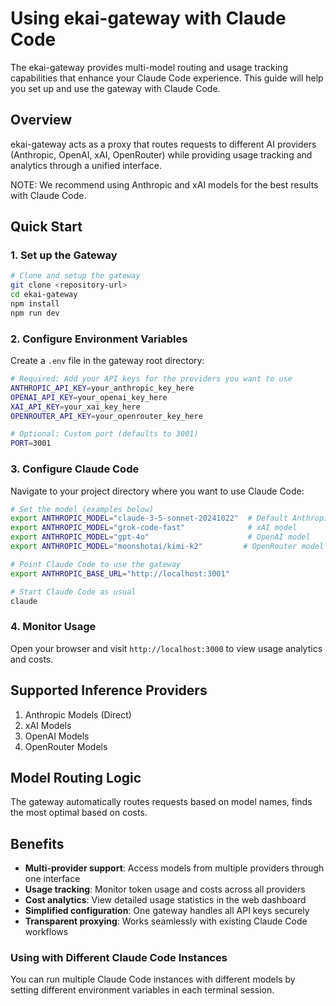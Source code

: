 # Using ekai-gateway with Claude Code

The ekai-gateway provides multi-model routing and usage tracking capabilities that enhance your Claude Code experience. This guide will help you set up and use the gateway with Claude Code.

## Overview

ekai-gateway acts as a proxy that routes requests to different AI providers (Anthropic, OpenAI, xAI, OpenRouter) while providing usage tracking and analytics through a unified interface.

NOTE: We recommend using Anthropic and xAI models for the best results with Claude Code.

## Quick Start

### 1. Set up the Gateway

```bash
# Clone and setup the gateway
git clone <repository-url>
cd ekai-gateway
npm install
npm run dev
```

### 2. Configure Environment Variables

Create a `.env` file in the gateway root directory:

```bash
# Required: Add your API keys for the providers you want to use
ANTHROPIC_API_KEY=your_anthropic_key_here
OPENAI_API_KEY=your_openai_key_here
XAI_API_KEY=your_xai_key_here
OPENROUTER_API_KEY=your_openrouter_key_here

# Optional: Custom port (defaults to 3001)
PORT=3001
```

### 3. Configure Claude Code

Navigate to your project directory where you want to use Claude Code:

```bash
# Set the model (examples below)
export ANTHROPIC_MODEL="claude-3-5-sonnet-20241022"  # Default Anthropic model
export ANTHROPIC_MODEL="grok-code-fast"              # xAI model
export ANTHROPIC_MODEL="gpt-4o"                      # OpenAI model
export ANTHROPIC_MODEL="moonshotai/kimi-k2"         # OpenRouter model

# Point Claude Code to use the gateway
export ANTHROPIC_BASE_URL="http://localhost:3001"

# Start Claude Code as usual
claude
```

### 4. Monitor Usage

Open your browser and visit `http://localhost:3000` to view usage analytics and costs.

## Supported Inference Providers
1. Anthropic Models (Direct)
2. xAI Models
3. OpenAI Models
4. OpenRouter Models

## Model Routing Logic

The gateway automatically routes requests based on model names, finds the most optimal based on costs. 

## Benefits
- **Multi-provider support**: Access models from multiple providers through one interface
- **Usage tracking**: Monitor token usage and costs across all providers
- **Cost analytics**: View detailed usage statistics in the web dashboard
- **Simplified configuration**: One gateway handles all API keys securely
- **Transparent proxying**: Works seamlessly with existing Claude Code workflows


### Using with Different Claude Code Instances
You can run multiple Claude Code instances with different models by setting different environment variables in each terminal session.

